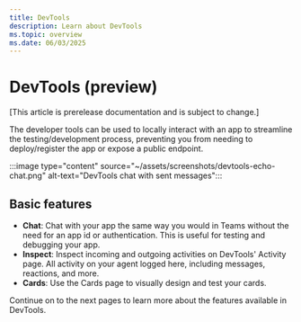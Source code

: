 ```yaml
---
title: DevTools
description: Learn about DevTools
ms.topic: overview
ms.date: 06/03/2025
---
```


# DevTools (preview)

[This article is prerelease documentation and is subject to change.]

The developer tools can be used to locally interact with an app to streamline the testing/development process,
preventing you from needing to deploy/register the app or expose a public endpoint.

:::image type="content" source="~/assets/screenshots/devtools-echo-chat.png" alt-text="DevTools chat with sent messages":::

## Basic features

- **Chat**: Chat with your app the same way you would in Teams without the need for an app id or authentication. This is useful for testing and debugging your app.
- **Inspect**: Inspect incoming and outgoing activities on DevTools' Activity page. All activity on your agent logged here, including messages, reactions, and more.
- **Cards**: Use the Cards page to visually design and test your cards.

Continue on to the next pages to learn more about the features available in DevTools.